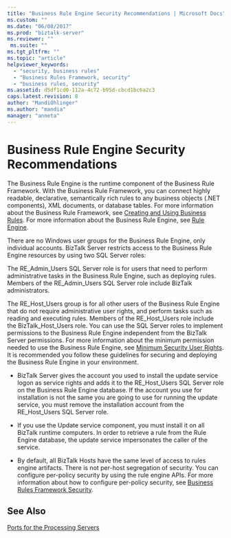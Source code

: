 ```yaml
---
title: "Business Rule Engine Security Recommendations | Microsoft Docs"
ms.custom: ""
ms.date: "06/08/2017"
ms.prod: "biztalk-server"
ms.reviewer: ""
 ms.suite: ""
ms.tgt_pltfrm: ""
ms.topic: "article"
helpviewer_keywords: 
  - "security, business rules"
  - "Business Rules Framework, security"
  - "business rules, security"
ms.assetid: d5df1cd0-112a-4c72-b95d-cbcd1bc6a2c3
caps.latest.revision: 8
author: "MandiOhlinger"
ms.author: "mandia"
manager: "anneta"
---
```

# Business Rule Engine Security Recommendations
The Business Rule Engine is the runtime component of the Business Rule Framework. With the Business Rule Framework, you can connect highly readable, declarative, semantically rich rules to any business objects (.NET components), XML documents, or database tables. For more information about the Business Rule Framework, see [Creating and Using Business Rules](../core/creating-and-using-business-rules.md). For more information about the Business Rule Engine, see [Rule Engine](../core/rule-engine.md).  
  
 There are no Windows user groups for the Business Rule Engine, only individual accounts. BizTalk Server restricts access to the Business Rule Engine resources by using two SQL Server roles:  
  
 The RE_Admin_Users SQL Server role is for users that need to perform administrative tasks in the Business Rule Engine, such as deploying rules. Members of the RE_Admin_Users SQL Server role include BizTalk administrators.  
  
 The RE_Host_Users group is for all other users of the Business Rule Engine that do not require administrative user rights, and perform tasks such as reading and executing rules. Members of the RE_Host_Users role include the BizTalk_Host_Users role. You can use the SQL Server roles to implement permissions to the Business Rule Engine independent from the BizTalk Server permissions. For more information about the minimum permission needed to use the Business Rule Engine, see [Minimum Security User Rights](../core/minimum-security-user-rights.md). It is recommended you follow these guidelines for securing and deploying the Business Rule Engine in your environment.  
  
-   BizTalk Server gives the account you used to install the update service logon as service rights and adds it to the RE_Host_Users SQL Server role on the Business Rule Engine database. If the account you use for installation is not the same you are going to use for running the update service, you must remove the installation account from the RE_Host_Users SQL Server role.  
  
-   If you use the Update service component, you must install it on all BizTalk runtime computers. In order to retrieve a rule from the Rule Engine database, the update service impersonates the caller of the service.  
  
-   By default, all BizTalk Hosts have the same level of access to rules engine artifacts. There is not per-host segregation of security. You can configure per-policy security by using the rule engine APIs. For more information about how to configure per-policy security, see [Business Rules Framework Security](../core/business-rules-framework-security.md).  
  
## See Also  
 [Ports for the Processing Servers](../core/ports-for-the-processing-servers.md)